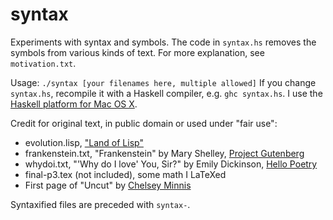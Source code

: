 syntax
======

Experiments with syntax and symbols. The code in `syntax.hs` removes the symbols from various kinds of text. 
For more explanation, see `motivation.txt`.

Usage: 
`./syntax [your filenames here, multiple allowed]`
If you change `syntax.hs`, recompile it with a Haskell compiler, e.g. `ghc syntax.hs`. I use the [Haskell platform for Mac OS X](https://www.haskell.org/platform/mac.html).

Credit for original text, in public domain or used under "fair use":
- evolution.lisp, ["Land of Lisp"](http://landoflisp.com/evolution.lisp)
- frankenstein.txt, "Frankenstein" by Mary Shelley, [Project Gutenberg](http://www.gutenberg.org/cache/epub/84/pg84.txt)
- whydoi.txt, "'Why do I love' You, Sir?" by Emily Dickinson, [Hello Poetry](http://hellopoetry.com/poem/4029/why-do-i-love-you-sir/)
- final-p3.tex (not included), some math I LaTeXed
- First page of "Uncut" by [Chelsey Minnis](http://new.bostonreview.net/BR27.3/swensen.html)

Syntaxified files are preceded with `syntax-`.
